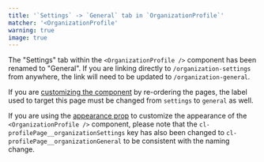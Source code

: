 ```yaml
---
title: '`Settings` -> `General` tab in `OrganizationProfile`'
matcher: '<OrganizationProfile'
warning: true
image: true
---
```


The "Settings" tab within the `<OrganizationProfile />` component has been renamed to "General". If you are linking directly to `/organization-settings` from anywhere, the link will need to be updated to `/organization-general`.

If you are [customizing the component](https://clerk.com/docs/components/customization/organization-profile) by re-ordering the pages, the label used to target this page must be changed from `settings` to `general` as well.

If you are using the [appearance prop](https://clerk.com/docs/components/customization/overview) to customize the appearance of the `<OrganizationProfile />` component, please note that the `cl-profilePage__organizationSettings` key has also been changed to `cl-profilePage__organizationGeneral` to be consistent with the naming change.
